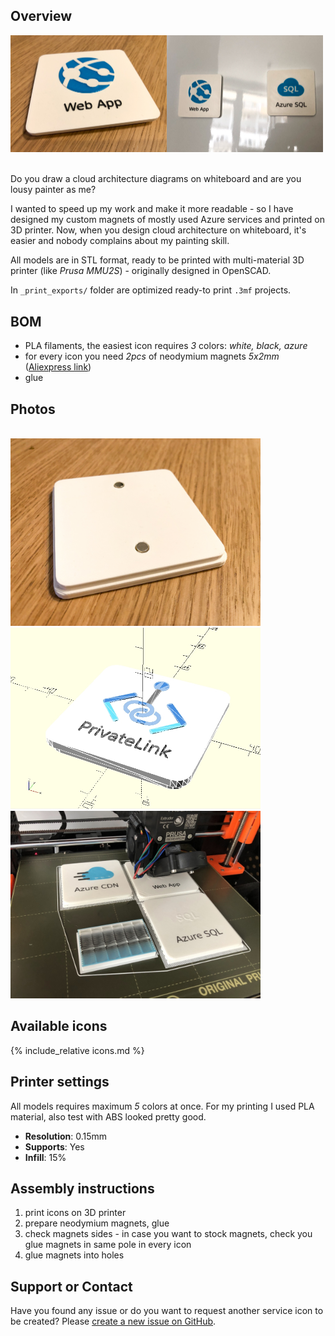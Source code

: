 <meta name="twitter:card" content="summary_large_image">
<meta name="twitter:site" content="@vjirovsky">
<meta name="twitter:creator" content="@vjirovsky">
<meta name="twitter:description" content="3D models for Azure cloud services to be printed as magnet for whiteboards">
<meta name="twitter:image" content="https://vjirovsky.github.io/cloudmagnets-az/images/usage/social.png">
<!-- Global site tag (gtag.js) - Google Analytics -->
<script async src="https://www.googletagmanager.com/gtag/js?id=G-6QMDBNF7E8"></script>
<script>
  window.dataLayer = window.dataLayer || [];
  function gtag(){dataLayer.push(arguments);}
  gtag('js', new Date());

  gtag('config', 'G-6QMDBNF7E8');
</script>

## Overview

<img src="images/usage/printing-1.jpg" width="250"/><img src="images/usage/printing-3.jpg" width="250"/><br><br>


Do you draw a cloud architecture diagrams on whiteboard and are you lousy painter as me? 

I wanted to speed up my work and make it more readable - so I have designed my custom magnets of mostly used Azure services and printed on 3D printer. Now, when you design cloud architecture on whiteboard, it's easier and nobody complains about my painting skill.

All models are in STL format, ready to be printed with multi-material 3D printer (like *Prusa MMU2S*) - originally designed in OpenSCAD.

In `_print_exports/` folder are optimized ready-to print `.3mf` projects.

## BOM
- PLA filaments, the easiest icon requires *3* colors: *white, black, azure*
- for every icon you need *2pcs* of neodymium magnets *5x2mm* ([Aliexpress link](https://www.aliexpress.com/item/1005002226582762.html?))
- glue

## Photos 
<br>
<img src="images/usage/printing-2.jpg" width="400"/>
<img src="images/usage/printing-5.jpg" width="400"/>
<img src="images/usage/printing-4.jpg" width="400"/>

## Available icons

{% include_relative icons.md %}

## Printer settings

All models requires maximum *5* colors at once. For my printing I used PLA material, also test with ABS looked pretty good.

- **Resolution**: 0.15mm
- **Supports**: Yes
- **Infill**: 15%

## Assembly instructions

1. print icons on 3D printer
1. prepare neodymium magnets, glue
1. check magnets sides - in case you want to stock magnets, check you glue magnets in same pole in every icon
1. glue magnets into holes


## Support or Contact

Have you found any issue or do you want to request another service icon to be created? Please [create a new issue on GitHub](https://github.com/vjirovsky/cloudmagnets-az/issues).
